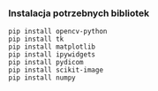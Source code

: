 ### Instalacja potrzebnych bibliotek
```
pip install opencv-python
pip install tk
pip install matplotlib
pip install ipywidgets
pip install pydicom
pip install scikit-image
pip install numpy
```
